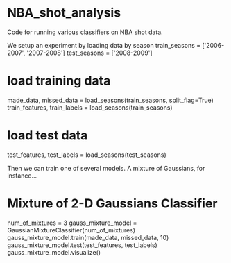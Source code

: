NBA_shot_analysis
=================

Code for running various classifiers on NBA shot data.

We setup an experiment by loading data by season
  train_seasons = ['2006-2007', '2007-2008']
  test_seasons = ['2008-2009']
  # load training data
  made_data, missed_data = load_seasons(train_seasons, split_flag=True)
  train_features, train_labels = load_seasons(train_seasons)
  # load test data
  test_features, test_labels = load_seasons(test_seasons)

Then we can train one of several models.  A mixture of Gaussians, for instance...
  # Mixture of 2-D Gaussians Classifier
  num_of_mixtures = 3
  gauss_mixture_model = GaussianMixtureClassifier(num_of_mixtures)
  gauss_mixture_model.train(made_data, missed_data, 10)
  gauss_mixture_model.test(test_features, test_labels)
  gauss_mixture_model.visualize()
